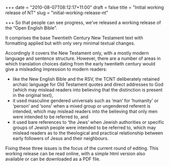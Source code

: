 +++
date = "2010-08-07T08:12:17+11:00"
draft = false
title = "Initial working release of NT"
slug = "initial-working-release-nt"

+++
So that people can see progress, we’ve released a working release of the “Open English Bible”.

It comprises the base Twentieth Century New Testament text with formatting applied but with only very minimal textual changes.

Accordingly it covers the New Testament only, with a mostly modern language and sentence structure. However, there are a number of areas in which translation choices dating from the early twentieth century would give a misleading impression to modern readers:

* like the New English Bible and the RSV, the TCNT deliberately retained archaic language for Old Testament quotes and direct addresses to God (which may mislead readers into believing that the distinction is present in the original text),
* it used masculine gendered universals such as ‘man’ for ‘humanity’ or ‘person’ and ‘sons’ when a mixed group or ungendered referent is intended, which may mislead readers into the believing that only men were intended to be referred to, and
* it used bare references to ‘the Jews’ when Jewish authorities or specific groups of Jewish people were intended to be referred to, which may mislead readers as to the theological and practical relationship between early followers of Jesus and their neighbours.

Fixing these three issues is the focus of the current round of editing.
This working release can be read online, with a simple html version also available or can be downloaded as a PDF file.